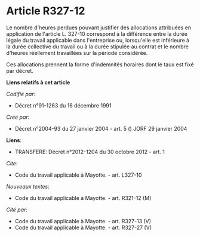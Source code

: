 # Article R327-12

Le nombre d'heures perdues pouvant justifier des allocations attribuées en application de l'article L. 327-10 correspond à la
différence entre la durée légale du travail applicable dans l'entreprise ou, lorsqu'elle est inférieure à la durée collective
du travail ou à la durée stipulée au contrat et le nombre d'heures réellement travaillées sur la période considérée.

Ces allocations prennent la forme d'indemnités horaires dont le taux est fixé par décret.

**Liens relatifs à cet article**

_Codifié par_:

  - Décret n°91-1263 du 16 décembre 1991

_Créé par_:

  - Décret n°2004-93 du 27 janvier 2004 - art. 5 () JORF 29 janvier 2004

**Liens**:

  - TRANSFERE: Décret n°2012-1204 du 30 octobre 2012 - art. 1

_Cite_:

  - Code du travail applicable à Mayotte. - art. L327-10

_Nouveaux textes_:

  - Code du travail applicable à Mayotte. - art. R321-12 (M)

_Cité par_:

  - Code du travail applicable à Mayotte. - art. R327-13 (V)
  - Code du travail applicable à Mayotte. - art. R327-27 (V)
